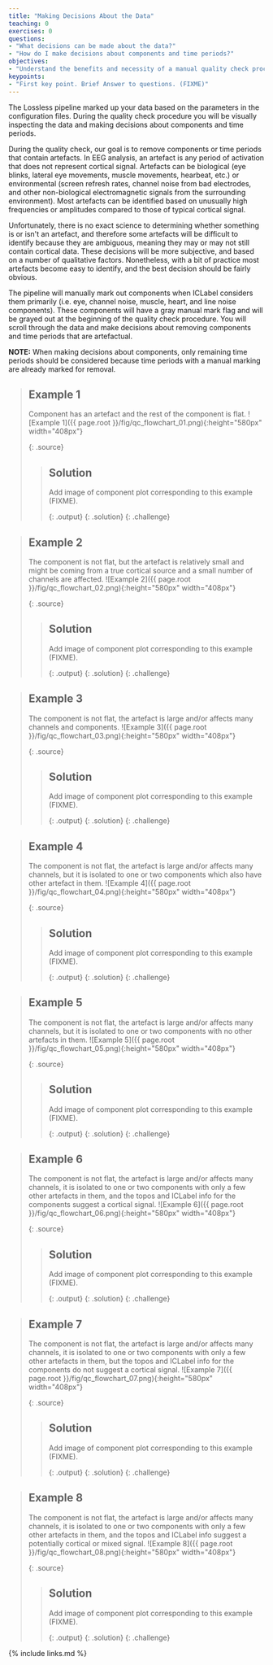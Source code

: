 ```yaml
---
title: "Making Decisions About the Data"
teaching: 0
exercises: 0
questions:
- "What decisions can be made about the data?"
- "How do I make decisions about components and time periods?"
objectives:
- "Understand the benefits and necessity of a manual quality check procedure."
keypoints:
- "First key point. Brief Answer to questions. (FIXME)"
---
```


The Lossless pipeline marked up your data based on the parameters in the configuration files. During the quality check procedure you will be visually inspecting the data and making decisions about components and time periods.

During the quality check, our goal is to remove components or time periods that contain artefacts. In EEG analysis, an artefact is any period of activation that does not represent cortical signal. Artefacts can be biological (eye blinks, lateral eye movements, muscle movements, hearbeat, etc.) or environmental (screen refresh rates, channel noise from bad electrodes, and other non-biological electromagnetic signals from the surrounding environment). Most artefacts can be identified based on unusually high frequencies or amplitudes compared to those of typical cortical signal. 

Unfortunately, there is no exact science to determining whether something is or isn't an artefact, and therefore some artefacts will be difficult to identify because they are ambiguous, meaning they may or may not still contain cortical data. These decisions will be more subjective, and based on a number of qualitative factors. Nonetheless, with a bit of practice most artefacts become easy to identify, and the best decision should be fairly obvious.

The pipeline will manually mark out components when ICLabel considers them primarily (i.e. eye, channel noise, muscle, heart, and line noise components). These components will have a gray manual mark flag and will be grayed out at the beginning of the quality check procedure. You will scroll through the data and make decisions about removing components and time periods that are artefactual.

**NOTE:** When making decisions about components, only remaining time periods should be considered because time periods with a manual marking are already marked for removal.

> ## Example 1
> 
> Component has an artefact and the rest of the component is flat.
> ![Example 1]({{ page.root }}/fig/qc_flowchart_01.png){:height="580px" width="408px"}
> 
> {: .source}
>
> > ## Solution
> >
> > Add image of component plot corresponding to this example (FIXME).
> >
> > {: .output}
> {: .solution}
{: .challenge}

> ## Example 2
> 
> The component is not flat, but the artefact is relatively small and might be coming from a true cortical source and a small number of channels are affected.
> ![Example 2]({{ page.root }}/fig/qc_flowchart_02.png){:height="580px" width="408px"} 
>
> {: .source}
>
> > ## Solution
> >
> > Add image of component plot corresponding to this example (FIXME).
> >
> > {: .output}
> {: .solution}
{: .challenge}

> ## Example 3
> 
> The component is not flat, the artefact is large and/or affects many channels and components.
> ![Example 3]({{ page.root }}/fig/qc_flowchart_03.png){:height="580px" width="408px"}
> 
> {: .source}
>
> > ## Solution
> >
> > Add image of component plot corresponding to this example (FIXME).
> >
> > {: .output}
> {: .solution}
{: .challenge}

> ## Example 4
> 
> The component is not flat, the artefact is large and/or affects many channels, but it is isolated to one or two components which also have other artefact in them.
> ![Example 4]({{ page.root }}/fig/qc_flowchart_04.png){:height="580px" width="408px"}
> 
> {: .source}
>
> > ## Solution
> >
> > Add image of component plot corresponding to this example (FIXME).
> >
> > {: .output}
> {: .solution}
{: .challenge}

> ## Example 5
> 
> The component is not flat, the artefact is large and/or affects many channels, but it is isolated to one or two components with no other artefacts in them.
> ![Example 5]({{ page.root }}/fig/qc_flowchart_05.png){:height="580px" width="408px"}
> 
> {: .source}
>
> > ## Solution
> >
> > Add image of component plot corresponding to this example (FIXME).
> >
> > {: .output}
> {: .solution}
{: .challenge}

> ## Example 6
> 
> The component is not flat, the artefact is large and/or affects many channels, it is isolated to one or two components with only a few other artefacts in them, and the topos and ICLabel info for the components suggest a cortical signal.
> ![Example 6]({{ page.root }}/fig/qc_flowchart_06.png){:height="580px" width="408px"}
> 
> {: .source}
>
> > ## Solution
> >
> > Add image of component plot corresponding to this example (FIXME).
> >
> > {: .output}
> {: .solution}
{: .challenge}

> ## Example 7
> 
> The component is not flat, the artefact is large and/or affects many channels, it is isolated to one or two components with only a few other artefacts in them, but the topos and ICLabel info for the components do not suggest a cortical signal.
> ![Example 7]({{ page.root }}/fig/qc_flowchart_07.png){:height="580px" width="408px"}
> 
> {: .source}
>
> > ## Solution
> >
> > Add image of component plot corresponding to this example (FIXME).
> >
> > {: .output}
> {: .solution}
{: .challenge}

> ## Example 8
> 
> The component is not flat, the artefact is large and/or affects many channels, it is isolated to one or two components with only a few other artefacts in them, and the topos and ICLabel info suggest a potentially cortical or mixed signal.
> ![Example 8]({{ page.root }}/fig/qc_flowchart_08.png){:height="580px" width="408px"}
> 
> {: .source}
>
> > ## Solution
> >
> > Add image of component plot corresponding to this example (FIXME).
> >
> > {: .output}
> {: .solution}
{: .challenge}


{% include links.md %}

